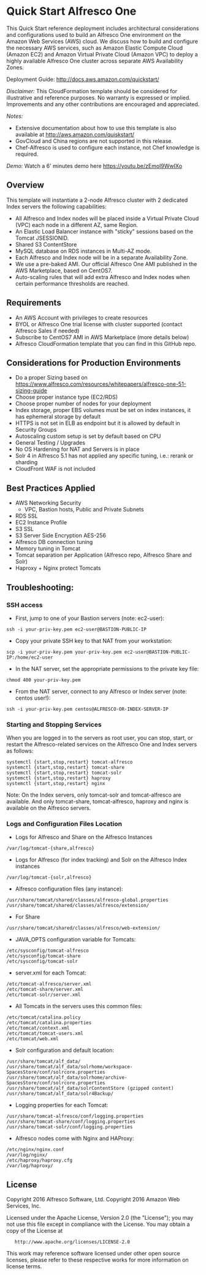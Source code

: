 Quick Start Alfresco One
========================

This Quick Start reference deployment includes architectural considerations and configurations used to build an Alfresco One environment on the Amazon Web Services (AWS) cloud. We discuss how to build and configure the necessary AWS services, such as Amazon Elastic Compute Cloud (Amazon EC2) and Amazon Virtual Private Cloud (Amazon VPC) to deploy a highly available Alfresco One cluster across separate AWS Availability Zones.

Deployment Guide: http://docs.aws.amazon.com/quickstart/

*Disclaimer:* This CloudFormation template should be considered for illustrative and reference purposes. No warranty is expressed or implied. Improvements and any other contributions are encouraged and appreciated.

*Notes:*
* Extensive documentation about how to use this template is also available at http://aws.amazon.com/quiskstart/
* GovCloud and China regions are not supported in this release.
* Chef-Alfresco is used to configure each instance, not Chef knowledge is required.

*Demo:* Watch a 6' minutes demo here https://youtu.be/zEmoI9WwIXo

Overview
--------------------

This template will instantiate a 2-node Alfresco cluster with 2 dedicated Index servers the following capabilities:
* All Alfresco and Index nodes will be placed inside a Virtual Private Cloud (VPC) each node in a different AZ, same Region.
* An Elastic Load Balancer instance with "sticky" sessions based on the Tomcat JSESSIONID.
* Shared S3 ContentStore
* MySQL database on RDS instances in Multi-AZ mode.
* Each Alfresco and Index node will be in a separate Availability Zone.
* We use a pre-baked AMI. Our official Alfresco One AMI published in the AWS Marketplace, based on CentOS7.
* Auto-scaling rules that will add extra Alfresco and Index nodes when certain performance thresholds are reached.

Requirements
-----------
* An AWS Account with privileges to create resources
* BYOL or Alfresco One trial license with cluster supported (contact Alfresco Sales if needed)
* Subscribe to CentOS7 AMI in AWS Marketplace (more details below)
* Alfresco CloudFormation template that you can find in this GitHub repo.


Considerations for Production Environments
------------------------------------------
* Do a proper Sizing based on https://www.alfresco.com/resources/whitepapers/alfresco-one-51-sizing-guide
* Choose proper instance type (EC2/RDS)
* Choose proper number of nodes for your deployment
* Index storage, proper EBS volumes must be set on index instances, it has ephemeral storage by default
* HTTPS is not set in ELB as endpoint but it is allowed by default in Security Groups
* Autoscaling custom setup is set by default based on CPU
* General Testing / Upgrades
* No OS Hardening for NAT and Servers is in place
* Solr 4 in Alfresco 5.1 has not applied any specific tuning, i.e.: rerank or sharding
* CloudFront WAF is not included

Best Practices Applied
----------------------
* AWS Networking Security
	* VPC, Bastion hosts, Public and Private Subnets
* RDS SSL
* EC2 Instance Profile
* S3 SSL
* S3 Server Side Encryption AES-256
* Alfresco DB connection tuning
* Memory tuning in Tomcat
* Tomcat separation per Application (Alfresco repo, Alfresco Share and Solr)
* Haproxy + Nginx protect Tomcats

Troubleshooting:
----------------
### SSH access
* First, jump to one of your Bastion servers (note: ec2-user):

```
ssh -i your-priv-key.pem ec2-user@BASTION-PUBLIC-IP
```

* Copy your private SSH key to that NAT from your workstation:

```
scp -i your-priv-key.pem your-priv-key.pem ec2-user@BASTION-PUBLIC-IP:/home/ec2-user
```

* In the NAT server, set the appropriate permissions to the private key file:

```
chmod 400 your-priv-key.pem
```

* From the NAT server, connect to any Alfresco or Index server (note: centos user!):

```
ssh -i your-priv-key.pem centos@ALFRESCO-OR-INDEX-SERVER-IP
```

### Starting and Stopping Services

When you are logged in to the servers as root user, you can stop, start, or restart the Alfresco-related services on the Alfresco One and Index servers as follows:
```
systemctl {start,stop,restart} tomcat-alfresco
systemctl {start,stop,restart} tomcat-share
systemctl {start,stop,restart} tomcat-solr
systemctl {start,stop,restart} haproxy
systemctl {start,stop,restart} nginx
```

Note: On the Index servers, only tomcat-solr and tomcat-alfresco are available. And only tomcat-share, tomcat-alfresco, haproxy and nginx is available on the Alfresco servers.


### Logs and Configuration Files Location
* Logs for Alfresco and Share on the Alfresco Instances
```
/var/log/tomcat-{share,alfresco}
```
* Logs for Alfresco (for index tracking) and Solr on the Alfresco Index instances
```
/var/log/tomcat-{solr,alfresco}
```
* Alfresco configuration files (any instance):
```
/usr/share/tomcat/shared/classes/alfresco-global.properties
/usr/share/tomcat/shared/classes/alfresco/extension/
```
* For Share
```
/usr/share/tomcat/shared/classes/alfresco/web-extension/
```
* JAVA_OPTS configuration variable for Tomcats:
```
/etc/sysconfig/tomcat-alfresco
/etc/sysconfig/tomcat-share
/etc/sysconfig/tomcat-solr
```
* server.xml for each Tomcat:
```
/etc/tomcat-alfresco/server.xml
/etc/tomcat-share/server.xml
/etc/tomcat-solr/server.xml
```
* All Tomcats in the servers uses this common files:
```
/etc/tomcat/catalina.policy
/etc/tomcat/catalina.properties
/etc/tomcat/context.xml
/etc/tomcat/tomcat-users.xml
/etc/tomcat/web.xml
```
* Solr configuration and default location:
```
/usr/share/tomcat/alf_data/
/usr/share/tomcat/alf_data/solrhome/workspace-SpacesStore/conf/solrcore.properties
/usr/share/tomcat/alf_data/solrhome/archive-SpacesStore/conf/solrcore.properties
/usr/share/tomcat/alf_data/solrContentStore (gzipped content)
/usr/share/tomcat/alf_data/solr4Backup/
```
* Logging properties for each Tomcat:
```
/usr/share/tomcat-alfresco/conf/logging.properties
/usr/share/tomcat-share/conf/logging.properties
/usr/share/tomcat-solr/conf/logging.properties
```
* Alfresco nodes come with Nginx and HAProxy:
```
/etc/nginx/nginx.conf
/var/log/nginx/
/etc/haproxy/haproxy.cfg
/var/log/haproxy/
```

License
-------
   Copyright 2016 Alfresco Software, Ltd.
   Copyright 2016 Amazon Web Services, Inc.

   Licensed under the Apache License, Version 2.0 (the "License");
   you may not use this file except in compliance with the License.
   You may obtain a copy of the License at

       http://www.apache.org/licenses/LICENSE-2.0

This work may reference software licensed under other open source licenses, please refer to these respective works for more information on license terms.
